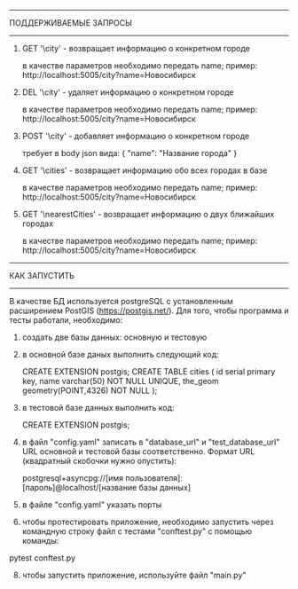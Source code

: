 ________________________________________________________________________________________________________________________________________________________________________________
ПОДДЕРЖИВАЕМЫЕ ЗАПРОСЫ
________________________________________________________________________________________________________________________________________________________________________________

1) GET '\city'       - возвращает информацию о конкретном городе

    в качестве параметров необходимо передать name; пример:
    http://localhost:5005/city?name=Новосибирск

2) DEL '\city'       - удаляет информацию о конкретном городе

    в качестве параметров необходимо передать name; пример:
    http://localhost:5005/city?name=Новосибирск
   
3) POST '\city'       - добавляет информацию о конкретном городе

    требует в body json вида:
   {
     "name": "Название города"
   }

5) GET '\cities'      - возвращает информацию обо всех городах в базе

    в качестве параметров необходимо передать name; пример:
    http://localhost:5005/city?name=Новосибирск

5) GET '\nearestСities'      - возвращает информацию о двух ближайших городах

    в качестве параметров необходимо передать name; пример:
    http://localhost:5005/city?name=Новосибирск
    
________________________________________________________________________________________________________________________________________________________________________________
КАК ЗАПУСТИТЬ
________________________________________________________________________________________________________________________________________________________________________________
В качестве БД используется postgreSQL с установленным расширением PostGIS (https://postgis.net/).
Для того, чтобы программа и тесты работали, необходимо: 

1) создать две базы данных: основную и тестовую
2) в основной базе даных выполнить следующий код:
   
   CREATE EXTENSION postgis;
   CREATE TABLE cities
   (
     id serial primary key,
     name varchar(50) NOT NULL UNIQUE,
     the_geom geometry(POINT,4326) NOT NULL
   );
   
4) в тестовой базе данных выполнить код:

   CREATE EXTENSION postgis;

5) в файл "config.yaml" записать в "database_url" и "test_database_url" URL основной и тестовой базы соответственно. Формат URL (квадратный скобочки нужно опустить):

   postgresql+asyncpg://[имя пользователя]:[пароль]@localhost/[название базы данных]

6) в файле "config.yaml" указать порты
7) чтобы протестировать приложение, необходимо запустить через командную строку файл с тестами "conftest.py" с помощью команды:

  pytest conftest.py

8) чтобы запустить приложение, используйте файл "main.py"
  
